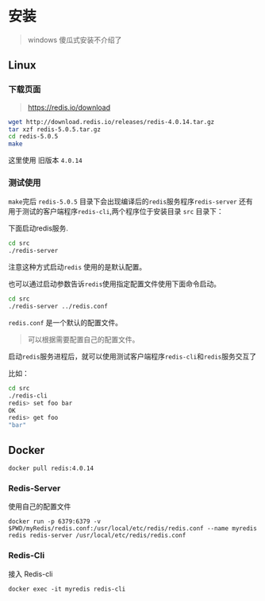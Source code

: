 # 安装

> windows 傻瓜式安装不介绍了

## Linux

### 下载页面

> <https://redis.io/download>

```sh
wget http://download.redis.io/releases/redis-4.0.14.tar.gz
tar xzf redis-5.0.5.tar.gz
cd redis-5.0.5
make
```

这里使用 旧版本 `4.0.14`

### 测试使用

`make`完后 `redis-5.0.5` 目录下会出现编译后的`redis`服务程序`redis-server`
还有用于测试的客户端程序`redis-cli`,两个程序位于安装目录 `src` 目录下：

下面启动redis服务.

```bash
cd src
./redis-server
```

注意这种方式启动`redis` 使用的是默认配置。

也可以通过启动参数告诉`redis`使用指定配置文件使用下面命令启动。

```bash
cd src
./redis-server ../redis.conf
```

`redis.conf` 是一个默认的配置文件。
> 可以根据需要配置自己的配置文件。

启动`redis`服务进程后，就可以使用测试客户端程序`redis-cli`和`redis`服务交互了 

比如：

```sh
cd src
./redis-cli
redis> set foo bar
OK
redis> get foo
"bar"
```

## Docker

`docker pull redis:4.0.14`

### Redis-Server

使用自己的配置文件

`docker run -p 6379:6379 -v $PWD/myRedis/redis.conf:/usr/local/etc/redis/redis.conf --name myredis redis redis-server /usr/local/etc/redis/redis.conf`

### Redis-Cli

接入 Redis-cli

`docker exec -it myredis redis-cli`